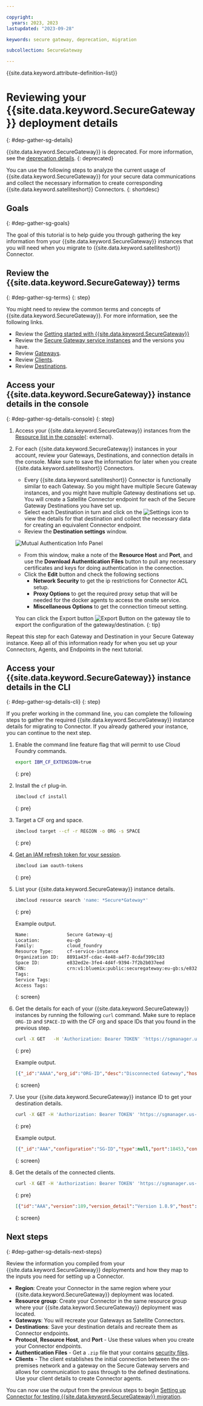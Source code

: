 ```yaml
---

copyright: 
  years: 2023, 2023
lastupdated: "2023-09-28"

keywords: secure gateway, deprecation, migration

subcollection: SecureGateway

---
```


{{site.data.keyword.attribute-definition-list}}


# Reviewing your {{site.data.keyword.SecureGateway}} deployment details
{: #dep-gather-sg-details}

{{site.data.keyword.SecureGateway}} is deprecated. For more information, see the [deprecation details](/docs/SecureGateway?topic=SecureGateway-dep-overview).
{: deprecated}

You can use the following steps to analyze the current usage of {{site.data.keyword.SecureGateway}} for your secure data communications and collect the necessary information to create corresponding {{site.data.keyword.satelliteshort}} Connectors.
{: shortdesc}


## Goals 
{: #dep-gather-sg-goals}

The goal of this tutorial is to help guide you through gathering the key information from your {{site.data.keyword.SecureGateway}} instances that you will need when you migrate to {{site.data.keyword.satelliteshort}} Connector. 

## Review the {{site.data.keyword.SecureGateway}} terms
{: #dep-gather-sg-terms}
{: step}

You might need to review the common terms and concepts of {{site.data.keyword.SecureGateway}}. For more information, see the following links.

- Review the [Getting started with {{site.data.keyword.SecureGateway}}](/docs/SecureGateway?topic=SecureGateway-getting-started-with-sg)
- Review the [Secure Gateway service instances](https://cloud.ibm.com/catalog/services/secure-gateway) and the versions you have.
- Review [Gateways](/docs/SecureGateway?topic=SecureGateway-add-sg-gw).
- Review [Clients](/docs/SecureGateway?topic=SecureGateway-add-client).
- Review [Destinations](/docs/SecureGateway?topic=SecureGateway-add-dest).


## Access your {{site.data.keyword.SecureGateway}} instance details in the console
{: #dep-gather-sg-details-console}
{: step}

1. Access your {{site.data.keyword.SecureGateway}} instances from the [Resource list in the console](https://cloud.ibm.com/resources?product=Secure){: external}.

1. For each {{site.data.keyword.SecureGateway}} instances in your account, review your Gateways, Destinations, and connection details in the console. Make sure to save the information for later when you create {{site.data.keyword.satelliteshort}} Connectors.

    - Every {{site.data.keyword.satelliteshort}} Connector is functionally similar to each Gateway. So you might have multiple Secure Gateway instances, and you might have multiple Gateway destinations set up. You will create a Satellite Connector endpoint for each of the Secure Gateway Destinations you have set up.
    - Select each Destination in turn and click on the ![**Settings icon**](./images/settingIcon.png "Setting Icon") to view the details for that destination and collect the necessary data for creating an equivalent Connector endpoint.
    - Review the **Destination settings** window.
    
    ![Mutual Authentication Info Panel](./images/infoPanelMAsmaller.png "Mutual Authentication Info Panel")

    - From this window, make a note of the **Resource Host** and **Port**, and use the **Download Authentication Files** button to pull any necessary certificates and keys for doing authentication in the connection.
    - Click the **Edit** button and check the following sections
        - **Network Security** to get the ip restrictions for Connector ACL setup.
        - **Proxy Options** to get the required proxy setup that will be needed for the docker agents to access the onsite service.
        - **Miscellaneous Options** to get the connection timeout setting.

    You can click the Export button ![Export Button](./images/exportIcon.png "Export Button") on the gateway tile to export the configuration of the gateway/destination.
    {: tip}

Repeat this step for each Gateway and Destination in your Secure Gateway instance. Keep all of this information ready for when you set up your Connectors, Agents, and Endpoints in the next tutorial.

## Access your {{site.data.keyword.SecureGateway}} instance details in the CLI
{: #dep-gather-sg-details-cli}
{: step}

If you prefer working in the command line, you can complete the following steps to gather the required {{site.data.keyword.SecureGateway}} instance details for migrating to Connector. If you already gathered your instance, you can continue to the next step.

1. Enable the command line feature flag that will permit to use Cloud Foundry commands.
    ```sh
    export IBM_CF_EXTENSION=true
    ```
    {: pre}

1. Install the `cf` plug-in.
    ```sh
    ibmcloud cf install
    ```
    {: pre}

1. Target a CF org and space.
    ```sh
    ibmcloud target --cf -r REGION -o ORG -s SPACE
    ```
    {: pre}


1. [Get an IAM refresh token for your session](/docs/account?topic=account-iamtoken_from_apikey#iamtoken).
    ```sh
    ibmcloud iam oauth-tokens 
    ```
    {: pre}

1. List your {{site.data.keyword.SecureGateway}} instance details.

    ```sh
    ibmcloud resource search 'name: *Secure*Gateway*'
    ```
    {: pre}

    Example output.
    ```txt
    Name:              Secure Gateway-qj
    Location:          eu-gb
    Family:            cloud_foundry
    Resource Type:     cf-service-instance
    Organization ID:   8891a43f-cdac-4e48-a4f7-8cdaf399c183
    Space ID:          e832ed2e-3fe4-4d4f-9394-7f2b2b037eed
    CRN:               crn:v1:bluemix:public:securegateway:eu-gb:s/e832ed2e-3fe4-4d4f-9394-7f2b2b037eed:86684bec-8174-4037-baed-70a0a4604220:cf-service-instance:
    Tags:
    Service Tags:
    Access Tags:
    ```
    {: screen}

1. Get the details for each of your {{site.data.keyword.SecureGateway}} instances by running the following `curl` command. Make sure to replace `ORG-ID` and `SPACE-ID` with the CF org and space IDs that you found in the previous step.

    ```sh
    curl -X GET   -H 'Authorization: Bearer TOKEN' 'https://sgmanager.us-south.securegateway.cloud.ibm.com/v1/sgconfig?org_id=ORG-ID&space_id=SPACE-ID'
    ```
    {: pre}

    Example output.

    ```json
    [{"_id":"AAAA","org_id":"ORG-ID","desc":"Disconnected Gateway","hostname":"cap-sg-prd-2.securegateway.appdomain.cloud","port":49998,"status":"ENABLED","jwt”:”xxxx”,”enf_tok_sec":true,"connected":false,"created_by":null,"created_at":"2023-05-22T14:39:53.807Z","modified_by":null,"last_status_change":"2023-09-27T14:11:39.882Z","authorization":{"cert":"CERT","key":"KEY"},"recentlyDisconnected":[{"id":"ID","disconnectedAt":1684773248414},{"id":"ID","disconnectedAt":1684767669028},{"id":"ID","disconnectedAt":1684766756637}],"active":true,"connectedClientsArr":[],"expiry":1703599899000},]
    ```
    {: screen}


1. Use your {{site.data.keyword.SecureGateway}} instance ID to get your destination details.

    ```sh
    curl -X GET -H 'Authorization: Bearer TOKEN' 'https://sgmanager.us-south.securegateway.cloud.ibm.com/v1/sgconfig/SG-ID/destinations'
    ```
    {: pre}

    Example output.

    ```json
    [{"_id":"AAA","configuration":"SG-ID","type":null,"port":18453,"connection_info":{"OnPremHost":"172.17.0.2","OnPremPort":"80","clientPort":null,"sni":"","Password":""},"proxy":{"ip":null,"port":null,"type":null},"enforceProxy":false,"certs":{},"keys":{},"TLS":"none","protocol":"HTTP","private":false,"enable_client_tls":false,"client_tls":"none","status":"ENABLED","created_at":"2023-07-05T14:10:07.678Z","created_by":null,"modified_by":null,"last_status_change":"2023-07-05T14:10:07.744Z","timeout":0,"compressData":true,"rejectUnauth":true,"exempt":null,"ip_table_rules":[],"org_id":"ORG-ID","space_id":"SPACE-ID","hostname":"cap-sg-prd-3.securegateway.appdomain.cloud","dedicatedIP":null,"desc":"perf-test-http"}]
    ```
    {: screen}

1. Get the details of the connected clients.

    ```sh
    curl -X GET -H 'Authorization: Bearer TOKEN' 'https://sgmanager.us-south.securegateway.cloud.ibm.com/v1/sgconfig/SG-ID/clients'
    ```
    {: pre}

    ```json
    [{"id":"AAA","version":189,"version_detail":"Version 1.8.9","host":"0c081089b1c3","type":"docker"}]%
    ```
    {: screen}


## Next steps
{: #dep-gather-sg-details-next-steps}


Review the information you compiled from your {{site.data.keyword.SecureGateway}} deployments and how they map to the inputs you need for setting up a Connector.

- **Region**: Create your Connector in the same region where your {{site.data.keyword.SecureGateway}} deployment was located.
- **Resource group**: Create your Connector in the same resource group where your {{site.data.keyword.SecureGateway}} deployment was located.
- **Gateways**: You will recreate your Gateways as Satellite Connectors.
- **Destinations**: Save your destination details and recreate them as Connector endpoints.
- **Protocol**, **Resource Host**, and **Port** - Use these values when you create your Connector endpoints.
- **Authentication Files** - Get a `.zip` file that your contains [security files](https://test.cloud.ibm.com/docs/SecureGateway?topic=SecureGateway-nodejs-tls-ma#tls-ma-download-files).
- **Clients** - The client establishes the initial connection between the on-premises network and a gateway on the Secure Gateway servers and allows for communication to pass through to the defined destinations. Use your client details to create Connector agents.


You can now use the output from the previous steps to begin [Setting up Connector for testing {{site.data.keyword.SecureGateway}} migration](/docs/SecureGateway?topic=SecureGateway-testing-connector).



